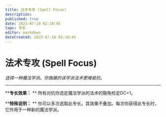 ```yaml
---
title: 法术专攻 (Spell Focus)
description: 
published: true
date: 2023-07-10 02:10:45
tags: 专长
editor: markdown
dateCreated: 2023-07-10 02:10:45
---
```


# 法术专攻 (Spell Focus)

_选择一种魔法学派。你施展的该学派法术更难抵抗。_

* * *

****专长效果：** ** 所有对抗你选定魔法学派的法术的豁免检定DC+1。

****特殊说明：** ** 你可以多次选取此专长。其效果不叠加。每次你获得此专长时，它作用于一种新的魔法学派。

